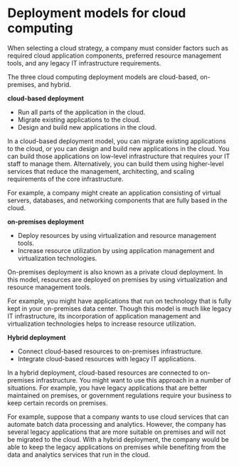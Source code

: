 # Deployment models for cloud computing
When selecting a cloud strategy, a company must consider factors such as required cloud application components, preferred resource management tools, 
and any legacy IT infrastructure requirements.

The three cloud computing deployment models are cloud-based, on-premises, and hybrid. 

**cloud-based deployment**
* Run all parts of the application in the cloud.
* Migrate existing applications to the cloud.
* Design and build new applications in the cloud.

In a cloud-based deployment model, you can migrate existing applications to the cloud, or you can design and build new applications in the cloud. You can build those applications on low-level infrastructure that requires your IT staff to manage them. Alternatively, you can build them using higher-level services that reduce the management, architecting, and scaling requirements of the core infrastructure.

For example, a company might create an application consisting of virtual servers, databases, and networking components that are fully based in the cloud.

**on-premises deployment**
* Deploy resources by using virtualization and resource management tools.
* Increase resource utilization by using application management and virtualization technologies.

On-premises deployment is also known as a private cloud deployment. In this model, resources are deployed on premises by using virtualization and resource management tools.

For example, you might have applications that run on technology that is fully kept in your on-premises data center. Though this model is much like legacy IT infrastructure, its incorporation of application management and virtualization technologies helps to increase resource utilization.

**Hybrid deployment**
* Connect cloud-based resources to on-premises infrastructure.
* Integrate cloud-based resources with legacy IT applications.

In a hybrid deployment, cloud-based resources are connected to on-premises infrastructure. You might want to use this approach in a number of situations. For example, you have legacy applications that are better maintained on premises, or government regulations require your business to keep certain records on premises.

For example, suppose that a company wants to use cloud services that can automate batch data processing and analytics. However, the company has several legacy applications that are more suitable on premises and will not be migrated to the cloud. With a hybrid deployment, the company would be able to keep the legacy applications on premises while benefiting from the data and analytics services that run in the cloud.
